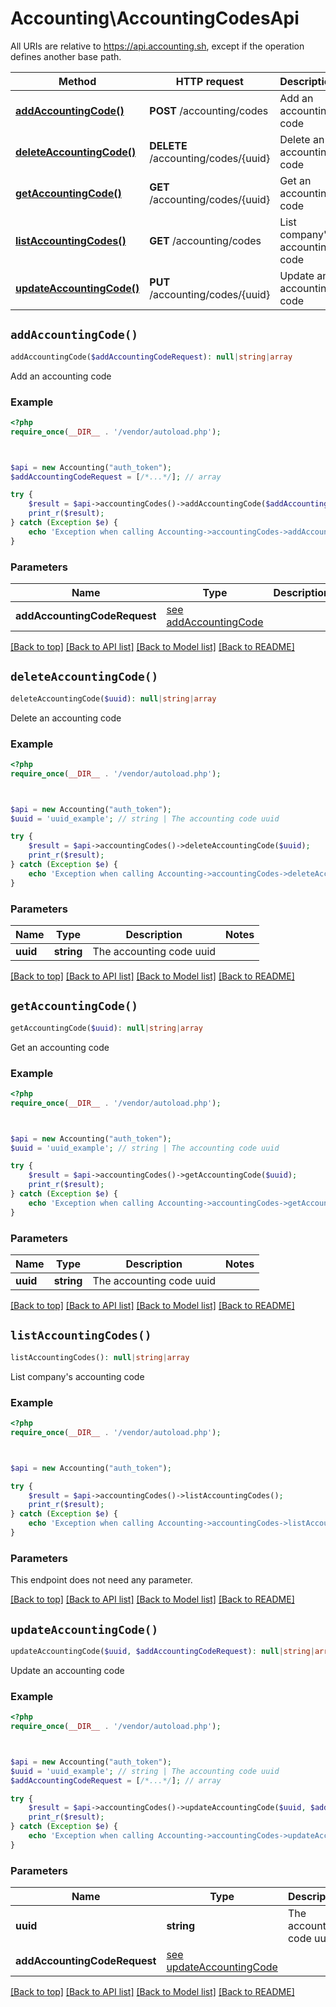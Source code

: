 # Accounting\AccountingCodesApi

All URIs are relative to https://api.accounting.sh, except if the operation defines another base path.

| Method | HTTP request | Description |
| ------------- | ------------- | ------------- |
| [**addAccountingCode()**](AccountingCodesApi.md#addAccountingCode) | **POST** /accounting/codes | Add an accounting code |
| [**deleteAccountingCode()**](AccountingCodesApi.md#deleteAccountingCode) | **DELETE** /accounting/codes/{uuid} | Delete an accounting code |
| [**getAccountingCode()**](AccountingCodesApi.md#getAccountingCode) | **GET** /accounting/codes/{uuid} | Get an accounting code |
| [**listAccountingCodes()**](AccountingCodesApi.md#listAccountingCodes) | **GET** /accounting/codes | List company&#39;s accounting code |
| [**updateAccountingCode()**](AccountingCodesApi.md#updateAccountingCode) | **PUT** /accounting/codes/{uuid} | Update an accounting code |


## `addAccountingCode()`

```php
addAccountingCode($addAccountingCodeRequest): null|string|array
```

Add an accounting code

### Example

```php
<?php
require_once(__DIR__ . '/vendor/autoload.php');



$api = new Accounting("auth_token");
$addAccountingCodeRequest = [/*...*/]; // array

try {
    $result = $api->accountingCodes()->addAccountingCode($addAccountingCodeRequest);
    print_r($result);
} catch (Exception $e) {
    echo 'Exception when calling Accounting->accountingCodes->addAccountingCode: ', $e->getMessage(), PHP_EOL;
}
```

### Parameters

| Name | Type | Description  | Notes |
| ------------- | ------------- | ------------- | ------------- |
| **addAccountingCodeRequest** | [see addAccountingCode](https://api.accounting.sh/swagger.html#operation/addAccountingCode)|  | |

[[Back to top]](#) [[Back to API list]](../../README.md#endpoints)
[[Back to Model list]](../../README.md#models)
[[Back to README]](../../README.md)

## `deleteAccountingCode()`

```php
deleteAccountingCode($uuid): null|string|array
```

Delete an accounting code

### Example

```php
<?php
require_once(__DIR__ . '/vendor/autoload.php');



$api = new Accounting("auth_token");
$uuid = 'uuid_example'; // string | The accounting code uuid

try {
    $result = $api->accountingCodes()->deleteAccountingCode($uuid);
    print_r($result);
} catch (Exception $e) {
    echo 'Exception when calling Accounting->accountingCodes->deleteAccountingCode: ', $e->getMessage(), PHP_EOL;
}
```

### Parameters

| Name | Type | Description  | Notes |
| ------------- | ------------- | ------------- | ------------- |
| **uuid** | **string**| The accounting code uuid | |

[[Back to top]](#) [[Back to API list]](../../README.md#endpoints)
[[Back to Model list]](../../README.md#models)
[[Back to README]](../../README.md)

## `getAccountingCode()`

```php
getAccountingCode($uuid): null|string|array
```

Get an accounting code

### Example

```php
<?php
require_once(__DIR__ . '/vendor/autoload.php');



$api = new Accounting("auth_token");
$uuid = 'uuid_example'; // string | The accounting code uuid

try {
    $result = $api->accountingCodes()->getAccountingCode($uuid);
    print_r($result);
} catch (Exception $e) {
    echo 'Exception when calling Accounting->accountingCodes->getAccountingCode: ', $e->getMessage(), PHP_EOL;
}
```

### Parameters

| Name | Type | Description  | Notes |
| ------------- | ------------- | ------------- | ------------- |
| **uuid** | **string**| The accounting code uuid | |

[[Back to top]](#) [[Back to API list]](../../README.md#endpoints)
[[Back to Model list]](../../README.md#models)
[[Back to README]](../../README.md)

## `listAccountingCodes()`

```php
listAccountingCodes(): null|string|array
```

List company's accounting code

### Example

```php
<?php
require_once(__DIR__ . '/vendor/autoload.php');



$api = new Accounting("auth_token");

try {
    $result = $api->accountingCodes()->listAccountingCodes();
    print_r($result);
} catch (Exception $e) {
    echo 'Exception when calling Accounting->accountingCodes->listAccountingCodes: ', $e->getMessage(), PHP_EOL;
}
```

### Parameters

This endpoint does not need any parameter.

[[Back to top]](#) [[Back to API list]](../../README.md#endpoints)
[[Back to Model list]](../../README.md#models)
[[Back to README]](../../README.md)

## `updateAccountingCode()`

```php
updateAccountingCode($uuid, $addAccountingCodeRequest): null|string|array
```

Update an accounting code

### Example

```php
<?php
require_once(__DIR__ . '/vendor/autoload.php');



$api = new Accounting("auth_token");
$uuid = 'uuid_example'; // string | The accounting code uuid
$addAccountingCodeRequest = [/*...*/]; // array

try {
    $result = $api->accountingCodes()->updateAccountingCode($uuid, $addAccountingCodeRequest);
    print_r($result);
} catch (Exception $e) {
    echo 'Exception when calling Accounting->accountingCodes->updateAccountingCode: ', $e->getMessage(), PHP_EOL;
}
```

### Parameters

| Name | Type | Description  | Notes |
| ------------- | ------------- | ------------- | ------------- |
| **uuid** | **string**| The accounting code uuid | |
| **addAccountingCodeRequest** | [see updateAccountingCode](https://api.accounting.sh/swagger.html#operation/updateAccountingCode)|  | |

[[Back to top]](#) [[Back to API list]](../../README.md#endpoints)
[[Back to Model list]](../../README.md#models)
[[Back to README]](../../README.md)
